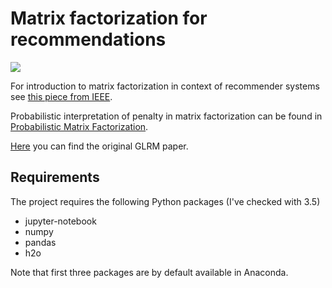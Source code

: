 # Matrix factorization for recommendations

![](http://docs.h2o.ai/h2o/latest-stable/h2o-docs/_images/glrm_matrix_decomposition.png)

For introduction to matrix factorization in context of recommender systems see [this piece from IEEE](http://www.columbia.edu/~jwp2128/Teaching/E4903/papers/ieeecomputer.pdf).

Probabilistic interpretation of penalty in matrix factorization can be found in [Probabilistic Matrix Factorization](https://www.cs.toronto.edu/~amnih/papers/pmf.pdf).

[Here](https://web.stanford.edu/~boyd/papers/pdf/glrm.pdf) you can find the original GLRM paper.

## Requirements
The project requires the following Python packages (I've checked with 3.5)
* jupyter-notebook
* numpy
* pandas
* h2o

Note that first three packages are by default available in Anaconda. 
